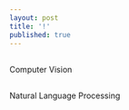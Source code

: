 ```yaml
---
layout: post
title: '!'
published: true
---
```

##

Computer Vision

##

Natural Language Processing